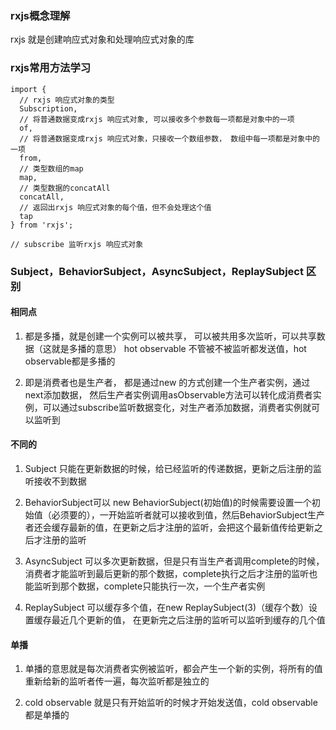 ### rxjs概念理解
rxjs 就是创建响应式对象和处理响应式对象的库
### rxjs常用方法学习

```
import { 
  // rxjs 响应式对象的类型
  Subscription,
  // 将普通数据变成rxjs 响应式对象, 可以接收多个参数每一项都是对象中的一项
  of,
  // 将普通数据变成rxjs 响应式对象，只接收一个数组参数， 数组中每一项都是对象中的一项
  from, 
  // 类型数组的map
  map, 
  // 类型数据的concatAll
  concatAll,
  // 返回出rxjs 响应式对象的每个值，但不会处理这个值
  tap
} from 'rxjs';

// subscribe 监听rxjs 响应式对象
```

### Subject，BehaviorSubject，AsyncSubject，ReplaySubject 区别

#### 相同点

1. 都是多播，就是创建一个实例可以被共享， 可以被共用多次监听，可以共享数据（这就是多播的意思）
hot observable 不管被不被监听都发送值，hot observable都是多播的

2. 即是消费者也是生产者， 都是通过new 的方式创建一个生产者实例，通过next添加数据， 然后生产者实例调用asObservable方法可以转化成消费者实例，可以通过subscribe监听数据变化，对生产者添加数据，消费者实例就可以监听到

#### 不同的

1. Subject 只能在更新数据的时候，给已经监听的传递数据，更新之后注册的监听接收不到数据

2. BehaviorSubject可以 new BehaviorSubject(初始值)的时候需要设置一个初始值（必须要的），一开始监听者就可以接收到值，然后BehaviorSubject生产者还会缓存最新的值，在更新之后才注册的监听，会把这个最新值传给更新之后才注册的监听

3. AsyncSubject 可以多次更新数据，但是只有当生产者调用complete的时候，消费者才能监听到最后更新的那个数据，complete执行之后才注册的监听也能监听到那个数据，complete只能执行一次，一个生产者实例

4. ReplaySubject 可以缓存多个值，在new ReplaySubject(3)（缓存个数）设置缓存最近几个更新的值，
在更新完之后注册的监听可以监听到缓存的几个值

#### 单播

1. 单播的意思就是每次消费者实例被监听，都会产生一个新的实例，将所有的值重新给新的监听者传一遍，每次监听都是独立的

2. cold observable 就是只有开始监听的时候才开始发送值，cold observable 都是单播的